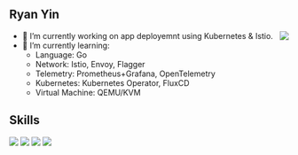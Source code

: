 ## Ryan Yin

<a href="https://github.com/anuraghazra/github-readme-stats">
  <img align="right" src="https://github-readme-stats.vercel.app/api?username=ryan4yin&show_icons=true&hide_border=false&icon_color=ffb90f&title_color=586069&count_private=true&include_all_commits=true" />
</a>

- 🔭 I’m currently working on app deployemnt using Kubernetes & Istio.
- 🌱 I’m currently learning:
  - Language: Go
  - Network: Istio, Envoy, Flagger
  - Telemetry: Prometheus+Grafana, OpenTelemetry
  - Kubernetes: Kubernetes Operator, FluxCD
  - Virtual Machine: QEMU/KVM

## Skills

![](https://img.shields.io/badge/-Kubernetes-326de6?style=flat-square&logo=Kubernetes&logoColor=fff)
![](https://img.shields.io/badge/-Linux-000000?style=flat-square&logo=Linux&logoColor=fff)
![](https://img.shields.io/badge/-Python-3776ab?style=flat-square&logo=Python&logoColor=fff)
![](https://img.shields.io/badge/-Go-007d9c?style=flat-square&logo=Go&logoColor=fff)
